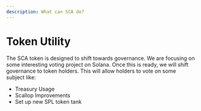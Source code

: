 ```yaml
---
description: What can SCA do?
---
```


# Token Utility

The SCA token is designed to shift towards governance. We are focusing on some interesting voting project on Solana. Once this is ready, we will shift governance to token holders. This will allow holders to vote on some subject like:

* Treasury Usage
* Scallop Improvements
* Set up new SPL token tank

 

